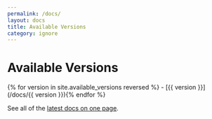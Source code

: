 ```yaml
---
permalink: /docs/
layout: docs
title: Available Versions
category: ignore
---
```


<h1>Available Versions</h1>
{% for version in site.available_versions reversed %}
- [{{ version }}](/docs/{{ version }}){% endfor %}

See all of the [latest docs on one page](/docs/all).
